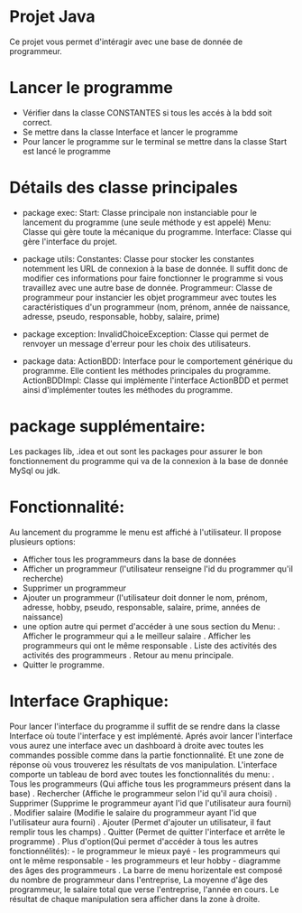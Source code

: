 # Projet Java
Ce projet vous permet d'intéragir avec une base de donnée de programmeur.

# Lancer le programme
- Vérifier dans la classe CONSTANTES si tous les accés à la bdd soit correct. 
- Se mettre dans la classe Interface et lancer le programme
- Pour lancer le programme sur le terminal se mettre dans la classe Start est lancé le programme 

# Détails des classe principales
- package exec:
Start: Classe principale non instanciable pour le lancement du programme (une seule méthode y est appelé)
Menu: Classe qui gère toute la mécanique du programme. 
Interface: Classe qui gère l'interface du projet.

- package utils: 
Constantes: Classe pour stocker les constantes notemment les URL de connexion à la base de donnée. Il suffit donc de modifier ces informations pour faire fonctionner le programme si vous travaillez avec une autre base de donnée.
Programmeur: Classe de programmeur pour instancier les objet programmeur avec toutes les caractéristiques d'un programmeur (nom, prénom, année de naissance, adresse, pseudo, responsable, hobby, salaire, prime)

- package exception:
InvalidChoiceException: Classe qui permet de renvoyer un message d'erreur pour les choix des utilisateurs.

- package data:
ActionBDD: Interface pour le comportement générique du programme. Elle contient les méthodes principales du programme.
ActionBDDImpl: Classe qui implémente l'interface ActionBDD et permet ainsi d'implémenter toutes les méthodes du programme.

# package supplémentaire:
Les packages lib, .idea et out sont les packages pour assurer le bon fonctionnement du programme qui va de la connexion à la base de donnée MySql ou jdk.

# Fonctionnalité:
Au lancement du programme le menu est affiché à l'utilisateur. 
Il propose plusieurs options:
- Afficher tous les programmeurs dans la base de données
- Afficher un programmeur (l'utilisateur renseigne l'id du programmer qu'il recherche)
- Supprimer un programmeur
- Ajouter un programmeur (l'utilisateur doit donner le nom, prénom, adresse, hobby, pseudo, responsable, salaire, prime, années de naissance)
- une option autre qui permet d'accéder à une sous section du Menu:
    . Afficher le programmeur qui a le meilleur salaire
    . Afficher les programmeurs qui ont le même responsable 
    . Liste des activités des activités des programmeurs
    . Retour au menu principale.
- Quitter le programme.

# Interface Graphique:
Pour lancer l'interface du programme il suffit de se rendre dans la classe Interface où toute l'interface y est implémenté.
Aprés avoir lancer l'interface vous aurez une interface avec un dashboard à droite avec toutes les commandes possible comme dans la partie fonctionnalité. Et une zone de réponse où vous trouverez les résultats de vos manipulation.
L'interface comporte un tableau de bord avec toutes les fonctionnalités du menu:
    . Tous les programmeurs (Qui affiche tous les programmeurs présent dans la base)
    . Rechercher (Affiche le programmeur selon l'id qu'il aura choisi)
    . Supprimer (Supprime le programmeur ayant l'id que l'utilisateur aura fourni)
    . Modifier salaire (Modifie le salaire du programmeur ayant l'id que l'utilisateur aura fourni)
    . Ajouter (Permet d'ajouter un utilisateur, il faut remplir tous les champs)
    . Quitter (Permet de quitter l'interface et arrête le programme)
    . Plus d'option(Qui permet d'accéder à tous les autres fonctionnélités):
        - le programmeur le mieux payé
        - les programmeurs qui ont le même responsable
        - les programmeurs et leur hobby
        - diagramme des âges des programmeurs
    . La barre de menu horizentale est composé du nombre de programmeur dans l'entreprise, La moyenne d'âge des programmeur, le salaire total que verse l'entreprise, l'année en cours.
 Le résultat de chaque manipulation sera afficher dans la zone à droite. 